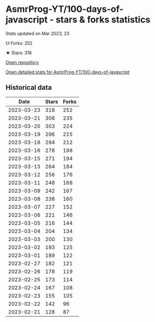 # AsmrProg-YT/100-days-of-javascript - stars & forks statistics

Stats updated on Mar 2023, 23

☋ Forks: 252

★ Stars: 318

[Open repository](https://github.com/AsmrProg-YT/100-days-of-javascript)

[Open detailed stats for AsmrProg-YT/100-days-of-javascript](https://reviewgithub.com/rep/AsmrProg-YT/100-days-of-javascript)

## Historical data
| Date | Stars | Forks |
|------|-------|-------|
| 2023-03-23 | 318 | 252 | 
| 2023-03-21 | 308 | 235 | 
| 2023-03-20 | 303 | 224 | 
| 2023-03-19 | 296 | 215 | 
| 2023-03-18 | 294 | 212 | 
| 2023-03-16 | 278 | 198 | 
| 2023-03-15 | 271 | 194 | 
| 2023-03-13 | 264 | 184 | 
| 2023-03-12 | 256 | 176 | 
| 2023-03-11 | 248 | 168 | 
| 2023-03-09 | 242 | 167 | 
| 2023-03-08 | 238 | 160 | 
| 2023-03-07 | 227 | 152 | 
| 2023-03-06 | 221 | 146 | 
| 2023-03-05 | 216 | 144 | 
| 2023-03-04 | 204 | 134 | 
| 2023-03-03 | 200 | 130 | 
| 2023-03-02 | 193 | 125 | 
| 2023-03-01 | 189 | 122 | 
| 2023-02-27 | 182 | 121 | 
| 2023-02-26 | 178 | 119 | 
| 2023-02-25 | 173 | 114 | 
| 2023-02-24 | 167 | 108 | 
| 2023-02-23 | 155 | 105 | 
| 2023-02-22 | 142 | 96 | 
| 2023-02-21 | 128 | 87 | 

